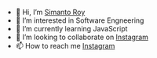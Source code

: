 - 👋 Hi, I’m [Simanto Roy](https://www.instagram.com/simanto_sroy/?hl=en)
- 👀 I’m interested in Software Engneering
- 🌱 I’m currently learning JavaScript
- 💞️ I’m looking to collaborate on [Instagram](https://www.instagram.com/simanto_sroy/?hl=en)
- 📫 How to reach me [Instagram](https://www.instagram.com/simanto_sroy/?hl=en)

<!---
sroy-simanto/sroy-simanto is a ✨ special ✨ repository because its `README.md` (this file) appears on your GitHub profile.
You can click the Preview link to take a look at your changes.
--->
